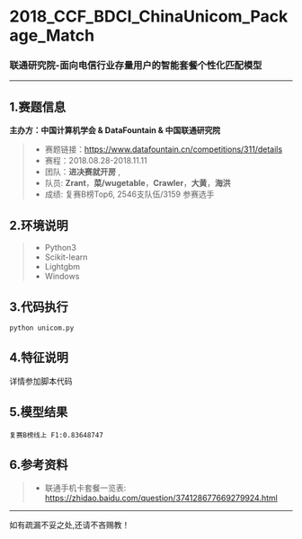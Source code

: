 # 2018_CCF_BDCI_ChinaUnicom_Package_Match
### 联通研究院-面向电信行业存量用户的智能套餐个性化匹配模型
-----
## 1.赛题信息
**主办方：中国计算机学会 & DataFountain & 中国联通研究院**
> * 赛题链接：https://www.datafountain.cn/competitions/311/details
> * 赛程：2018.08.28-2018.11.11
> * 团队：**进决赛就开房** ,
> * 队员: **Zrant**，**菜/wugetable**，**Crawler**，**大黄**，**海洪**
> * 成绩: 复赛B榜Top6, 2546支队伍/3159 参赛选手

## 2.环境说明
> * Python3 
> * Scikit-learn
> * Lightgbm
> * Windows

## 3.代码执行
```
python unicom.py
```
## 4.特征说明
详情参加脚本代码

## 5.模型结果
```
复赛B榜线上 F1:0.83648747
```

## 6.参考资料
> * 联通手机卡套餐一览表: https://zhidao.baidu.com/question/374128677669279924.html
----

如有疏漏不妥之处,还请不吝赐教！

